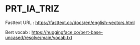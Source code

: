 # PRT_IA_TRIZ

Fasttext URL : https://fasttext.cc/docs/en/english-vectors.html


Bert vocab : https://huggingface.co/bert-base-uncased/resolve/main/vocab.txt